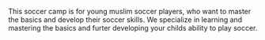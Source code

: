 This soccer camp is for young muslim soccer players, who want to master the basics and develop their soccer skills.
We specialize in learning and mastering the basics and furter developing your childs ability to play soccer.